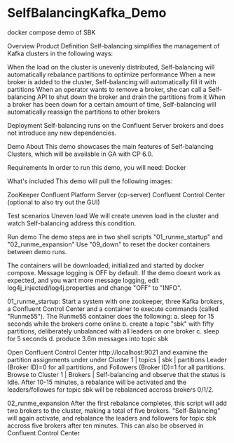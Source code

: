 # SelfBalancingKafka_Demo
docker compose demo of SBK


Overview
Product
Definition
Self-balancing simplifies the management of Kafka clusters in the following ways:

When the load on the cluster is unevenly distributed, Self-balancing will automatically rebalance partitions to optimize performance
When a new broker is added to the cluster, Self-balancing will automatically fill it with partitions
When an operator wants to remove a broker, she can call a Self-balancing API to shut down the broker and drain the partitions from it
When a broker has been down for a certain amount of time, Self-balancing will automatically reassign the partitions to other brokers

Deployment
Self-balancing runs on the Confluent Server brokers and does not introduce any new dependencies.

Demo
About
This demo showcases the main features of Self-balancing Clusters, which will be available in GA with CP 6.0.

Requirements
In order to run this demo, you will need:
Docker

What's included
This demo will pull the following images:

ZooKeeper
Confluent Platform Server (cp-server)
Confluent Control Center (optional to also try out the GUI)

Test scenarios
Uneven load
We will create uneven load in the cluster and watch Self-balancing address this condition.

Run demo
The demo steps are in two shell scripts "01_runme_startup" and "02_runme_expansion"
Use "09_down" to reset the docker containers between demo runs.

The containers will be downloaded, initialized and started by docker compose. 
Message logging is OFF by default.
If the demo doesnt work as expected, and you want more message logging, edit log4j_injected/log4j.properties and change "OFF" to "INFO".

01_runme_startup:
Start a system with one zookeeper, three Kafka brokers, a Confluent Control Center and a container to execute commands (called "Runme55").
The Runme55 container does the following:
a. sleep for 15 seconds while the brokers come online
b. create a topic "sbk" with fifty partitions, deliberately unbalanced with all leaders on one broker
c. sleep for 5 seconds
d. produce 3.6m messages into topic sbk

Open Confluent Control Center http://localhost:9021 and examine the partition assignments under under Cluster 1 | topics | sbk | partitions
Leader (Broker ID)=0 for all partitions, and Followers (Broker ID)=1 for all partitions.
Browse to Cluster 1 | Brokers | Self-balancing and observe that the status is Idle.
After 10-15 minutes, a rebalance will be activated and the leaders/followes for topic sbk will be rebalanced accross brokers 0/1/2.

02_runme_expansion
After the first rebalance completes, this script will add two brokers to the cluster, making a total of five brokers.
"Self-Balancing" will again activate, and rebalance the leaders and followers for topic sbk accross five brokers after ten minutes.
This can also be observed in Confluent Control Center

